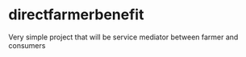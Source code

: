 # directfarmerbenefit
Very simple project that will be service mediator between farmer and consumers
